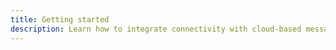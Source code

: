 ```yaml
---
title: Getting started
description: Learn how to integrate connectivity with cloud-based message-oriented middleware using PubSub and AWS Mobile SDK. You can use PubSub to pass messages between your app instances and your app’s backend creating real-time interactive experiences.
---
```


<inline-fragment src="~/sdk/fragments/library-callout.md"></inline-fragment>

<inline-fragment platform="ios" src="~/sdk/pubsub/fragments/ios/getting-started.md"></inline-fragment>
<inline-fragment platform="android" src="~/sdk/pubsub/fragments/android/getting-started.md"></inline-fragment>
